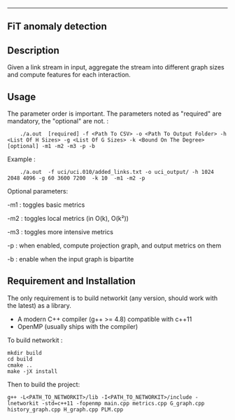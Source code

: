 ---------------------
FiT anomaly detection
---------------------

Description
-----------

Given a link stream in input, aggregate the stream into different graph sizes and compute features for each interaction.

Usage
-----

The parameter order is important.
The parameters noted as "required" are mandatory, the "optional"  are not.
: 
```
    ./a.out  [required] -f <Path To CSV> -o <Path To Output Folder> -h <List Of H Sizes> -g <List Of G Sizes> -k <Bound On The Degree> [optional] -m1 -m2 -m3 -p -b
```

Example :
```
    ./a.out  -f uci/uci.010/added_links.txt -o uci_output/ -h 1024 2048 4096 -g 60 3600 7200  -k 10  -m1 -m2 -p
```

Optional parameters: 

-m1 : toggles basic metrics

-m2 : toggles local metrics (in O(k), O(k²))

-m3 : toggles more intensive metrics

-p : when enabled, compute projection graph, and output metrics on them

-b : enable when the input graph is bipartite

Requirement and Installation
----------------------------

The only requirement is to build networkit (any version, should work with the latest) as a library.

- A modern C++ compiler (g++ >= 4.8) compatible with c++11
- OpenMP (usually ships with the compiler)

To build networkit : 

```
mkdir build
cd build
cmake ..
make -jX install
```

Then to build the project: 

```
g++ -L<PATH_TO_NETWORKIT>/lib -I<PATH_TO_NETWORKIT>/include -lnetworkit -std=c++11 -fopenmp main.cpp metrics.cpp G_graph.cpp history_graph.cpp H_graph.cpp PLM.cpp

```
